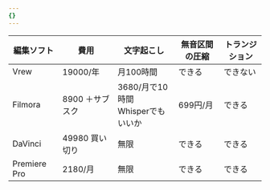 ```yaml
---
{}
---
```

  

  

|編集ソフト|費用|文字起こし|無音区間の圧縮|トランジション|
|---|---|---|---|---|
|Vrew|19000/年|月100時間|できる|できない|
|Filmora|8900 ＋サブスク|3680/月で10時間  <br>Whisperでもいいか|699円/月|できる|
|DaVinci|49980 買い切り|無限|できる|できる|
|Premiere Pro|2180/月|無限|できる|できる|